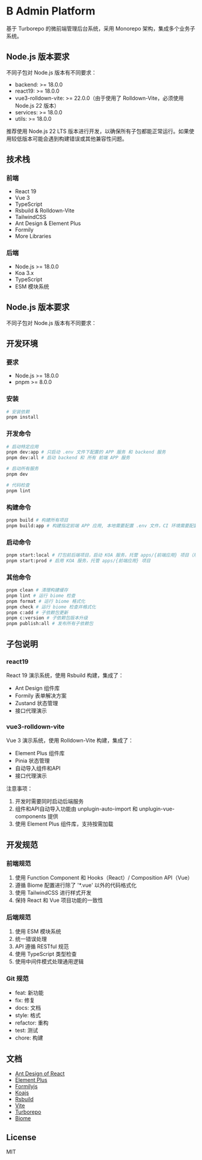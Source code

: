 # B Admin Platform

基于 Turborepo 的微前端管理后台系统，采用 Monorepo 架构，集成多个业务子系统。

## Node.js 版本要求

不同子包对 Node.js 版本有不同要求：

- backend: >= 18.0.0
- react19: >= 18.0.0
- vue3-rolldown-vite: >= 22.0.0（由于使用了 Rolldown-Vite，必须使用 Node.js 22 版本）
- services: >= 18.0.0
- utils: >= 18.0.0

推荐使用 Node.js 22 LTS 版本进行开发，以确保所有子包都能正常运行。如果使用较低版本可能会遇到构建错误或其他兼容性问题。

## 技术栈

### 前端

- React 19
- Vue 3
- TypeScript
- Rsbuild & Rolldown-Vite
- TailwindCSS
- Ant Design & Element Plus
- Formily
- More Libraries

### 后端

- Node.js >= 18.0.0
- Koa 3.x
- TypeScript
- ESM 模块系统

## Node.js 版本要求

不同子包对 Node.js 版本有不同要求：

## 开发环境

### 要求

- Node.js >= 18.0.0
- pnpm >= 8.0.0

### 安装

```bash
# 安装依赖
pnpm install
```

### 开发命令

```bash
# 启动特定应用
pnpm dev:app # 只启动 .env 文件下配置的 APP 服务 和 backend 服务
pnpm dev:all # 启动 backend 和 所有 前端 APP 服务

# 启动所有服务
pnpm dev

# 代码检查
pnpm lint
```

### 构建命令

```bash
pnpm build # 构建所有项目
pnpm build:app # 构建指定前端 APP 应用, 本地需要配置 .env 文件，CI 环境需要配置自动读取服务节点名称 APP_NAME
```

### 启动命令

```bash
pnpm start:local # 打包前后端项目，启动 KOA 服务，托管 apps/{前端应用} 项目（用于预览部署后的运行效果）
pnpm start:prod # 启用 KOA 服务，托管 apps/{前端应用} 项目
```

### 其他命令

```bash
pnpm clean # 清理构建缓存
pnpm lint # 运行 biome 检查
pnpm format # 运行 biome 格式化
pnpm check # 运行 biome 检查并格式化
pnpm c:add # 子依赖包更新
pnpm c:version # 子依赖包版本升级
pnpm publish:all # 发布所有子依赖包
```

## 子包说明

### react19

React 19 演示系统，使用 Rsbuild 构建，集成了：

- Ant Design 组件库
- Formily 表单解决方案
- Zustand 状态管理
- 接口代理演示

### vue3-rolldown-vite

Vue 3 演示系统，使用 Rolldown-Vite 构建，集成了：

- Element Plus 组件库
- Pinia 状态管理
- 自动导入组件和API
- 接口代理演示

注意事项：

1. 开发时需要同时启动后端服务
2. 组件和API自动导入功能由 unplugin-auto-import 和 unplugin-vue-components 提供
3. 使用 Element Plus 组件库，支持按需加载

## 开发规范

### 前端规范

1. 使用 Function Component 和 Hooks（React）/ Composition API（Vue）
2. 遵循 Biome 配置进行除了 '*.vue' 以外的代码格式化
3. 使用 TailwindCSS 进行样式开发
4. 保持 React 和 Vue 项目功能的一致性

### 后端规范

1. 使用 ESM 模块系统
2. 统一错误处理
3. API 遵循 RESTful 规范
4. 使用 TypeScript 类型检查
5. 使用中间件模式处理通用逻辑

### Git 规范

- feat: 新功能
- fix: 修复
- docs: 文档
- style: 格式
- refactor: 重构
- test: 测试
- chore: 构建

## 文档

- [Ant Design of React](https://ant.design/docs/react/introduce-cn/)
- [Element Plus](https://element-plus.org/zh-CN/)
- [Formilyjs](https://formilyjs.org/zh-CN/guide)
- [Koajs](https://koajs.com/#)
- [Rsbuild](https://rsbuild.rs/zh/guide/start/)
- [Vite](https://cn.vitejs.dev/)
- [Turborepo](https://turborepo.com/docs)
- [Biome](https://biomejs.dev/guides/getting-started/)

## License

MIT
